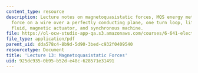 ```yaml
---
content_type: resource
description: Lecture notes on magnetoquasistatic forces, MQS energy method of forces,
  force on a wire over a perfectly conducting plane, one turn loop, lifting of magnetic
  fluid, magnetic actuator, and synchronous machine.
file: https://ol-ocw-studio-app-qa.s3.amazonaws.com/courses/6-641-electromagnetic-fields-forces-and-motion-spring-2009/925dc9350b95b52de48c628571e31491_MIT6_641s09_lec13.pdf
file_type: application/pdf
parent_uid: dda578c4-8b9d-5d90-3bed-c932f0409540
resourcetype: Document
title: 'Lecture 13: Magnetoquasistatic Forces'
uid: 925dc935-0b95-b52d-e48c-628571e31491
---
```

